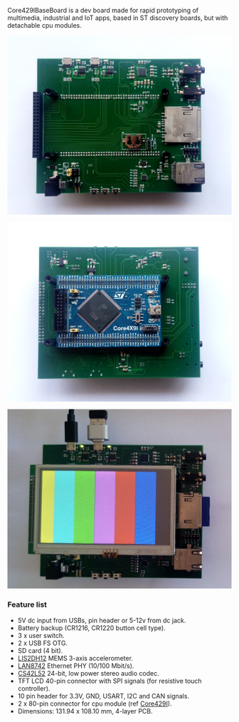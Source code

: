   Core429IBaseBoard is a dev board made for rapid prototyping of multimedia, industrial and 
  IoT apps, based in ST discovery boards, but with detachable cpu modules.

  ![module](Images/Top.jpg)

  ![module](Images/Bottom.jpg)

  ![module](Images/Top_lcd.jpg)

  ### Feature list

  * 5V dc input from USBs, pin header or 5-12v from dc jack.
  * Battery backup (CR1216, CR1220 button cell type).
  * 3 x user switch.
  * 2 x USB FS OTG.
  * SD card (4 bit).
  * [LIS2DH12](https://www.st.com/en/mems-and-sensors/lis2dh12.html) MEMS 3-axis accelerometer.  
  * [LAN8742](https://www.microchip.com/wwwproducts/en/LAN8742) Ethernet PHY (10/100 Mbit/s).
  * [CS42L52](https://www.cirrus.com/products/cs42l52/) 24-bit, low power stereo audio codec.
  * TFT LCD 40-pin connector with SPI signals (for resistive touch controller).
  * 10 pin header for 3.3V, GND, USART, I2C and CAN signals.
  * 2 x 80-pin connector for cpu module (ref [Core429I](https://www.waveshare.com/product/mcu-tools/core-boards-compact-boards/stm32-core/core429i.htm)).
  * Dimensions: 131.94 x 108.10 mm, 4-layer PCB.